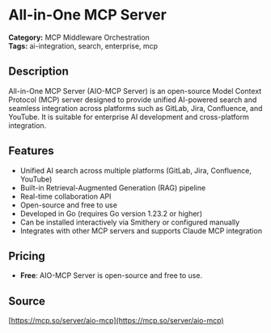 # All-in-One MCP Server

**Category:** MCP Middleware Orchestration  
**Tags:** ai-integration, search, enterprise, mcp

## Description
All-in-One MCP Server (AIO-MCP Server) is an open-source Model Context Protocol (MCP) server designed to provide unified AI-powered search and seamless integration across platforms such as GitLab, Jira, Confluence, and YouTube. It is suitable for enterprise AI development and cross-platform integration.

## Features
- Unified AI search across multiple platforms (GitLab, Jira, Confluence, YouTube)
- Built-in Retrieval-Augmented Generation (RAG) pipeline
- Real-time collaboration API
- Open-source and free to use
- Developed in Go (requires Go version 1.23.2 or higher)
- Can be installed interactively via Smithery or configured manually
- Integrates with other MCP servers and supports Claude MCP integration

## Pricing
- **Free**: AIO-MCP Server is open-source and free to use.

## Source
[https://mcp.so/server/aio-mcp](https://mcp.so/server/aio-mcp)